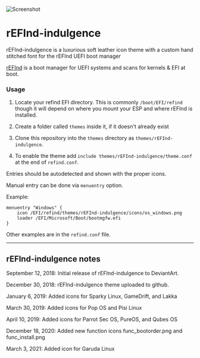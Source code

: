 ![Screenshot](https://i.imgur.com/nKtPOUp.png)

# rEFInd-indulgence
rEFInd-indulgence is a luxurious soft leather icon theme with a custom hand stitched font for the rEFInd UEFI boot manager

[rEFInd](http://www.rodsbooks.com/refind/) is a boot manager for UEFI systems and scans for kernels & EFI at boot.

### Usage

 1. Locate your refind EFI directory. This is commonly `/boot/EFI/refind`
    though it will depend on where you mount your ESP and where rEFInd is
    installed.

 2. Create a folder called `themes` inside it, if it doesn't already exist

 3. Clone this repository into the `themes` directory as `themes/rEFInd-indulgence`.

 4. To enable the theme add `include themes/rEFInd-indulgence/theme.conf` at the end of
    `refind.conf`.
    
Entries should be autodetected and shown with the proper icons.

Manual entry can be done via `menuentry` option.

Example:

```
menuentry "Windows" {
	icon /EFI/refind/themes/rEFInd-indulgence/icons/os_windows.png
	loader /EFI/Microsoft/Boot/bootmgfw.efi
}
```

Other examples are in the `refind.conf` file.

-------------------------------
rEFInd-indulgence notes
-------------------------------

September 12, 2018: Initial release of rEFInd-indulgence to DeviantArt.

December 30, 2018: rEFInd-indulgence theme uploaded to github.

January 6, 2019: Added icons for Sparky Linux, GameDrift, and Lakka

March 30, 2019: Added icons for Pop OS and Pisi Linux

April 10, 2019: Added icons for Parrot Sec OS, PureOS, and Qubes OS

December 18, 2020: Added new function icons func_bootorder.png and func_install.png

March 3, 2021: Added icon for Garuda Linux
